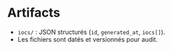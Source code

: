 # Artifacts

- `iocs/` : JSON structurés (`id`, `generated_at`, `iocs[]`).  
- Les fichiers sont datés et versionnés pour audit.
